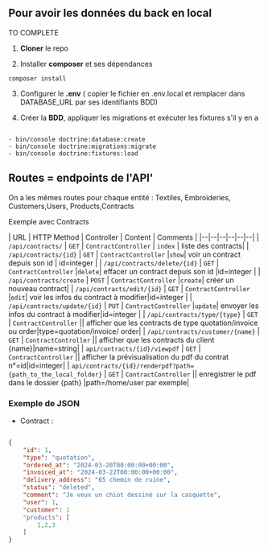 ## Pour avoir les données du back en local

TO COMPLETE

1. **Cloner** le repo

2. Installer **composer** et ses dépendances

` composer install `

3. Configurer le **.env** ( copier le fichier en .env.local et remplacer dans DATABASE_URL par ses identifiants BDD)

4. Créer la **BDD**, appliquer les migrations et exécuter les fixtures s'il y en a

```shell

- bin/console doctrine:database:create
- bin/console doctrine:migrations:migrate
- bin/console doctrine:fixtures:load

```

## Routes = endpoints de l'API'


On a les mêmes routes pour chaque entité : Textiles, Embroideries, Customers,Users, Products,Contracts

Exemple avec Contracts

| URL | HTTP Method | Controller  | Content | Comments |
|--|--|--|--|--|--|
| `/api/contracts/` | `GET` | `ContractController` | `index` | liste des contracts|
| `/api/contracts/{id}` | `GET` | `ContractController` |`show`| voir un contract depuis son id | id=integer |
| `/api/contracts/delete/{id}` | `GET` | `ContractController` |`delete`| effacer un contract depuis son id |id=integer |
| `/api/contracts/create` | `POST` | `ContractController` |`create`| créer un nouveau contract|
| `/api/contracts/edit/{id}` | `GET` | `ContractController` |`edit`| voir les infos du contract à modifier|id=integer |
| `/api/contracts/update/{id}` | `PUT` | `ContractController` |`update`| envoyer les infos du contract à modifier|id=integer |
| `/api/contracts/type/{type}` | `GET` | `ContractController` || afficher que les contracts de type quotation/invoice ou order|type=quotation/invoice/ order|
| `/api/contracts/customer/{name}` | `GET` | `ContractController` || afficher que les contracts du client {name}|name=string|
| `api/contracts/{id}/viewpdf` | `GET` | `ContractController` || afficher la prévisualisation du pdf du contrat n°=id|id=integer|
| `api/contracts/{id}/renderpdf?path={path_to_the_local_folder}` | `GET` | `ContractController` || enregistrer le pdf dans le dossier {path} |path=/home/user par exemple|

### Exemple de JSON  

- Contract :  

``` json

{
    "id": 1,
    "type": "quotation",
    "ordered_at": "2024-03-20T00:00:00+00:00",
    "invoiced_at": "2024-03-22T00:00:00+00:00",
    "delivery_address": "65 chemin de ruine",
    "status": "deleted",
    "comment": "Je veux un chiot dessiné sur la casquette",
    "user": 1,
    "customer": 1
    "products": [
        1,2,3
    ]
}

```
